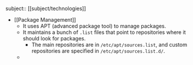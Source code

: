 subject:: [[subject/technologies]]

- [[Package Management]]
	- It uses APT (advanced package tool) to manage packages.
	- It maintains a bunch of `.list` files that point to repositories where it should look for packages.
		- The main repositories are in `/etc/apt/sources.list`, and custom repositories are specified in `/etc/apt/sources.list.d/`.
	-